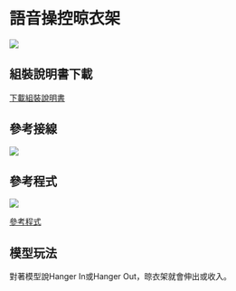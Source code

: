 # 語音操控晾衣架

![](../images/asr_2.png)

## 組裝說明書下載

[下載組裝說明書](https://github.com/kittenbothk/kittenbothk/raw/master/Kits/classroom_inventor/asr_instructions/asr_hanger.pdf)

## 參考接線

![](../images/asr_hanger_wire.png)

## 參考程式

![](../images/asr_hanger_code.png)

[參考程式](https://makecode.microbit.org/_VpadWtc6jRF0)

## 模型玩法

對著模型說Hanger In或Hanger Out，晾衣架就會伸出或收入。